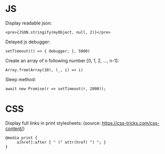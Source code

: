 # JS

Display readable json:
```
<pre>{JSON.stringify(myObject, null, 2)}</pre>
```
Delayed js debugger:
```
setTimeout(() => { debugger; }, 5000)
```
Create an array of n following number [0, 1, 2, ..., n-1]:
```
Array.from(Array(10), (_, i) => i)
```
Sleep method:
```
await new Promise(r => setTimeout(r, 2000));
```

# CSS
Display full links in print stylesheets: (source: https://css-tricks.com/css-content/)
```
@media print {
     a[href]:after { " (" attr(href) ") "; }
}
```
